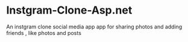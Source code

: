 # Instgram-Clone-Asp.net
An instgram clone social media app app for sharing photos and adding friends , like photos and posts
